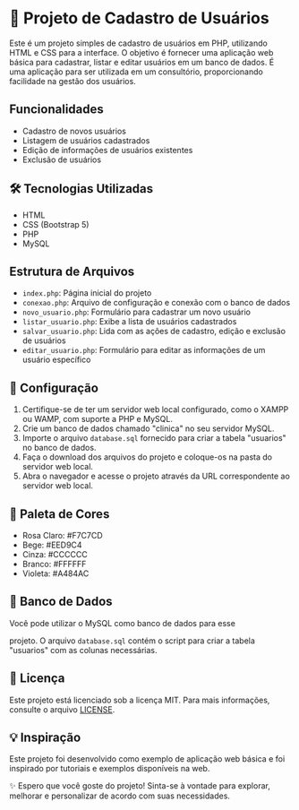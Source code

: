 <!DOCTYPE html>
<html lang="en">

<head>
  <meta charset="UTF-8">
  <meta http-equiv="X-UA-Compatible" content="IE=edge">
  <meta name="viewport" content="width=device-width, initial-scale=1.0">
</head>

<body>
  <h1>🚀 Projeto de Cadastro de Usuários</h1>

  <p>Este é um projeto simples de cadastro de usuários em PHP, utilizando HTML e CSS para a interface. O objetivo é fornecer uma aplicação web básica para cadastrar, listar e editar usuários em um banco de dados. É uma aplicação para ser utilizada em um consultório, proporcionando facilidade na gestão dos usuários.</p>

  <h2>Funcionalidades</h2>

  <ul>
    <li>Cadastro de novos usuários</li>
    <li>Listagem de usuários cadastrados</li>
    <li>Edição de informações de usuários existentes</li>
    <li>Exclusão de usuários</li>
  </ul>

  <h2>🛠️ Tecnologias Utilizadas</h2>

  <ul>
    <li>HTML</li>
    <li>CSS (Bootstrap 5)</li>
    <li>PHP</li>
    <li>MySQL</li>
  </ul>

  <h2>Estrutura de Arquivos</h2>

  <ul>
    <li><code>index.php</code>: Página inicial do projeto</li>
    <li><code>conexao.php</code>: Arquivo de configuração e conexão com o banco de dados</li>
    <li><code>novo_usuario.php</code>: Formulário para cadastrar um novo usuário</li>
    <li><code>listar_usuario.php</code>: Exibe a lista de usuários cadastrados</li>
    <li><code>salvar_usuario.php</code>: Lida com as ações de cadastro, edição e exclusão de usuários</li>
    <li><code>editar_usuario.php</code>: Formulário para editar as informações de um usuário específico</li>
  </ul>

  <h2>🔧 Configuração</h2>

  <ol>
    <li>Certifique-se de ter um servidor web local configurado, como o XAMPP ou WAMP, com suporte a PHP e MySQL.</li>
    <li>Crie um banco de dados chamado "clinica" no seu servidor MySQL.</li>
    <li>Importe o arquivo <code>database.sql</code> fornecido para criar a tabela "usuarios" no banco de dados.</li>
    <li>Faça o download dos arquivos do projeto e coloque-os na pasta do servidor web local.</li>
    <li>Abra o navegador e acesse o projeto através da URL correspondente ao servidor web local.</li>
  </ol>

  <h2>🎨 Paleta de Cores</h2>

  <ul>
    <li>Rosa Claro: #F7C7CD</li>
    <li>Bege: #EED9C4</li>
    <li>Cinza: #CCCCCC</li>
    <li>Branco: #FFFFFF</li>
    <li>Violeta: #A484AC</li>
  </ul>

  <h2>💾 Banco de Dados</h2>

  <p>Você pode utilizar o MySQL como banco de dados para esse

 projeto. O arquivo <code>database.sql</code> contém o script para criar a tabela "usuarios" com as colunas necessárias.</p>

  <h2>📝 Licença</h2>

  <p>Este projeto está licenciado sob a licença MIT. Para mais informações, consulte o arquivo <a href="LICENSE">LICENSE</a>.</p>

  <h2>💡 Inspiração</h2>

  <p>Este projeto foi desenvolvido como exemplo de aplicação web básica e foi inspirado por tutoriais e exemplos disponíveis na web.</p>

  <p>✨ Espero que você goste do projeto! Sinta-se à vontade para explorar, melhorar e personalizar de acordo com suas necessidades.</p>
</body>

</html>
